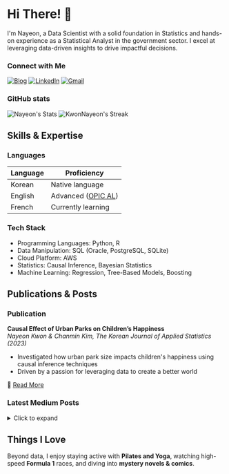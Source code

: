 <!-- 
[![header](https://capsule-render.vercel.app/api?type=waving&color=0:00c6ff,100:0072ff&height=300&section=header&text=Hello%20World!%20I'm%20Nayeon&fontSize=60&fontAlignY=40&desc=Passionate%20Data%20Scientist&descAlignY=55&descAlign=70&fontColor=ffffff)](https://github.com/kyechan99/capsule-render/tree/master)

### Hi Everyone! 👋

👩‍💻 **Welcome! I’m Nayeon, a Passionate Data Scientist** with over two years of academic experience in Statistics and more than a year of practical work as a Statistical Analyst in a government organization. I am committed to making the world a better place through data-driven decisions.

📚 **My Expertise Lies in Causal Inference,** where I have conducted quantitative analyses, such as evaluating the causal effect of urban parks on children's happiness. My technical skills include:

- **Programming Languages:** Python, R
- **Data Manipulation & Querying:** SQL - Oracle, PostgreSQL
- **Continuous Learning:** I stay up-to-date with the latest technologies through self-directed learning.

🔎 **I’m Actively Seeking** a full-time position as a Junior Data Scientist or Machine Learning Engineer. I’m eager to join a company that values inclusivity and offers opportunities for growth and development.

---

### 🛠️ Tools & Technologies

[![Top Langs](https://github-readme-stats.vercel.app/api/top-langs/?username=KwonNayeon&layout=compact&hide=jupyter%20notebook,shell,HTML,css&theme=dark)](https://github.com/anuraghazra/github-readme-stats)
  -->
# Hi There! 👋

I'm Nayeon, a Data Scientist with a solid foundation in Statistics and hands-on experience as a Statistical Analyst in the government sector. I excel at leveraging data-driven insights to drive impactful decisions.

### Connect with Me
[![Blog](https://img.shields.io/badge/Blog-%2321759B?style=flat-square&logo=github&logoColor=white)](https://kwonnayeon.github.io/)
[![LinkedIn](https://img.shields.io/badge/LinkedIn-%230A66C2?style=flat-square&logo=linkedin&logoColor=white)](https://www.linkedin.com/in/kwonnayeon/)
[![Gmail](https://img.shields.io/badge/Gmail-%23f2a60c?style=flat-square&logo=gmail&logoColor=white)](mailto:nayeon.k.datacareer@gmail.com)

### GitHub stats
![Nayeon's Stats](https://github-readme-stats.vercel.app/api?username=KwonNayeon&theme=cobalt2&show_icons=true&hide_border=true&count_private=true)
![KwonNayeon's Streak](https://github-readme-streak-stats.herokuapp.com/?user=KwonNayeon&theme=cobalt2&hide_border=true)

## Skills & Expertise

### Languages
| Language | Proficiency |
| -------- | ----------- |
| Korean | Native language |
| English | Advanced ([OPIC AL](https://www.actfl.org/assessments/postsecondary-assessments/oral-proficiency-interview-computer-opic)) |
| French | Currently learning |

### Tech Stack
- Programming Languages: Python, R
- Data Manipulation: SQL (Oracle, PostgreSQL, SQLite)
- Cloud Platform: AWS
- Statistics: Causal Inference, Bayesian Statistics
- Machine Learning: Regression, Tree-Based Models, Boosting

## Publications & Posts

### Publication
**Causal Effect of Urban Parks on Children’s Happiness**  
*Nayeon Kwon & Chanmin Kim, The Korean Journal of Applied Statistics (2023)*  
- Investigated how urban park size impacts children's happiness using causal inference techniques  
- Driven by a passion for leveraging data to create a better world  

🔗 [Read More](https://www.kjas.or.kr/journal/view.html?doi=10.5351/KJAS.2023.36.1.063)

### Latest Medium Posts  
<details>
  <summary>Click to expand</summary>

- [Deep Dive into Word Cloud Creation](https://nayeonkwonds.medium.com/deep-dive-into-word-cloud-creation-c2fc7fc09c12)
- [How to Reduce an Insecurity Mindset as a Job Seeker](https://nayeonkwonds.medium.com/how-to-reduce-an-insecurity-mindset-as-a-job-seeker-f8e36d948d27)
- [Web Scraping and Text Analysis of Travel Trends on Blogs](https://nayeonkwonds.medium.com/web-scraping-and-text-analysis-of-travel-trends-on-blogs-e83a453d34ed)

🔗 [More on Medium](https://medium.com/@nayeonkwonds)
</details>

## Things I Love

Beyond data, I enjoy staying active with **Pilates and Yoga**, watching high-speed **Formula 1** races, and diving into **mystery novels & comics**.

<!-- 
### Projects
- **[SMS Spam Detection System (Ongoing)](https://github.com/KwonNayeon/sms-spam-classifier)**
  - Currently building a machine learning pipeline to classify SMS spam messages using Python, focusing on robust text classification techniques.

- **[Causal Effect of Urban Parks on Children's Happiness](https://github.com/KwonNayeon/urban-parks-childrens-happiness)**
  - Investigated the causal impact of urban park size on children's happiness using propensity score methods, uncovering valuable insights for urban planning.

- **[Small and Medium-sized Enterprises (SMEs) Closure Prediction Project](https://github.com/KwonNayeon/numble)**
  - Developed machine learning models in R using RandomForest, CatBoost, and BART to predict SME closures, with CatBoost achieving the highest F1 score of 0.992.

- **[Medium Post Projects](https://github.com/KwonNayeon/medium-post-projects)**
  - Explored diverse data science concepts through projects accompanying my published Medium articles, focusing on practical applications and storytelling.
---

**Note:** The header image was generated using [capsule-render](https://github.com/kyechan99/capsule-render). The GitHub stats are powered by [github-readme-stats](https://github.com/anuraghazra/github-readme-stats).
  -->
